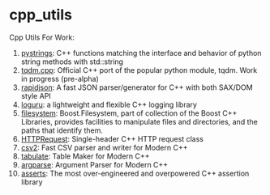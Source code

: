# cpp_utils

Cpp Utils  For Work:

1. [pystrings](https://github.com/imageworks/pystring): C++ functions matching the interface and behavior of python string methods with std::string
2. [tqdm.cpp](https://github.com/tqdm/tqdm.cpp.git): Official C++ port of the popular python module, tqdm. Work in progress (pre-alpha)
3. [rapidjson](https://github.com/Tencent/rapidjson): A fast JSON parser/generator for C++ with both SAX/DOM style API
4. [loguru](https://github.com/emilk/loguru): a lightweight and flexible C++ logging library
5. [filesystem](https://github.com/boostorg/filesystem.git):
Boost.Filesystem, part of collection of the Boost C++ Libraries, provides facilities to manipulate files and directories, and the paths that identify them.
6. [HTTPRequest](https://github.com/elnormous/HTTPRequest.git):  Single-header C++ HTTP request class
7. [csv2](https://github.com/p-ranav/csv2): Fast CSV parser and writer for Modern C++
8. [tabulate](https://github.com/p-ranav/tabulate): Table Maker for Modern C++
9. [argparse](https://github.com/p-ranav/argparse): Argument Parser for Modern C++
10. [asserts](https://github.com/jeremy-rifkin/asserts): The most over-engineered and overpowered C++ assertion library